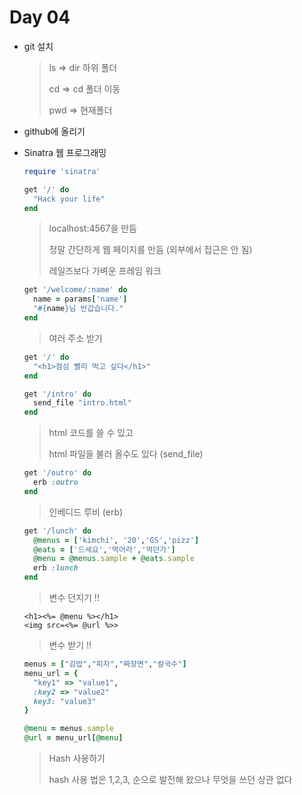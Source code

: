 # Day 04

- git 설치

  > ls => dir 하위 폴더
  >
  > cd => cd 폴더 이동
  >
  > pwd => 현재폴더

- github에 올리기

- Sinatra  웹 프로그래밍

  ```ruby
  require 'sinatra'

  get '/' do
  	"Hack your life"
  end
  ```

  > localhost:4567을 만듬
  >
  > 정말 간단하게 웹 페이지를 만듬 (외부에서 접근은 안 됨)
  >
  > 레일즈보다 가벼운 프레임 워크

  ```ruby
  get '/welcome/:name' do
  	name = params['name']
  	"#{name}님 반갑습니다."
  end
  ```

  > 여러 주소 받기

  ```ruby
  get '/' do
  	"<h1>점심 빨리 먹고 싶다</h1>"
  end

  get '/intro' do 
  	send_file "intro.html"
  end
  ```

  > html 코드를 쓸 수 있고
  >
  > html 파일을 불러 올수도 있다 (send_file)

  ```ruby
  get '/outro' do 
  	erb :outro
  end
  ```

  > 인베디드 루비 (erb)

  ```ruby
  get '/lunch' do
  	@menus = ['kimchi', '20','GS','pizz']
  	@eats = ['드세요','먹어라','먹던가']
  	@menu = @menus.sample + @eats.sample
  	erb :lunch
  end
  ```

  > 변수 던지기 !!

  ```erb
  <h1><%= @menu %></h1>
  <img src=<%= @url %>>
  ```

  > 변수 받기 !!

  ```ruby
  menus = ["김밥","피자","짜장면","칼국수"]
  menu_url = {
    "key1" => "value1",
    :key2 => "value2"
    key3: "value3"
  }

  @menu = menus.sample
  @url = menu_url[@menu]
  ```

  > Hash 사용하기
  >
  > hash 사용 법은 1,2,3, 순으로 발전해 왔으나 무엇을 쓰던 상관 없다